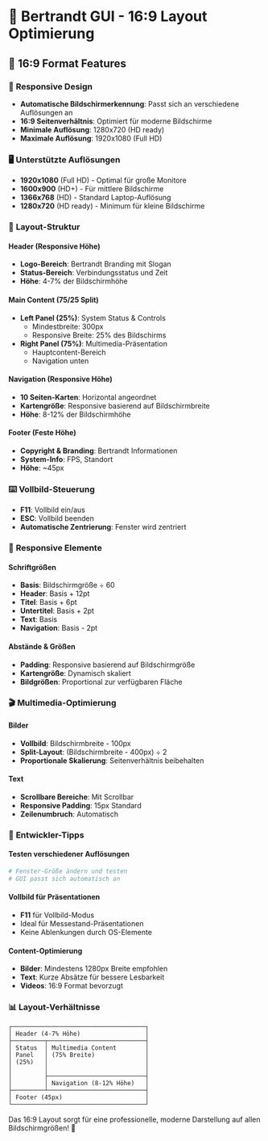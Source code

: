 # 📐 Bertrandt GUI - 16:9 Layout Optimierung

## 🎯 16:9 Format Features

### 📱 **Responsive Design**
- **Automatische Bildschirmerkennung**: Passt sich an verschiedene Auflösungen an
- **16:9 Seitenverhältnis**: Optimiert für moderne Bildschirme
- **Minimale Auflösung**: 1280x720 (HD ready)
- **Maximale Auflösung**: 1920x1080 (Full HD)

### 🖥️ **Unterstützte Auflösungen**
- **1920x1080** (Full HD) - Optimal für große Monitore
- **1600x900** (HD+) - Für mittlere Bildschirme
- **1366x768** (HD) - Standard Laptop-Auflösung
- **1280x720** (HD ready) - Minimum für kleine Bildschirme

### 🎨 **Layout-Struktur**

#### **Header (Responsive Höhe)**
- **Logo-Bereich**: Bertrandt Branding mit Slogan
- **Status-Bereich**: Verbindungsstatus und Zeit
- **Höhe**: 4-7% der Bildschirmhöhe

#### **Main Content (75/25 Split)**
- **Left Panel (25%)**: System Status & Controls
  - Mindestbreite: 300px
  - Responsive Breite: 25% des Bildschirms
- **Right Panel (75%)**: Multimedia-Präsentation
  - Hauptcontent-Bereich
  - Navigation unten

#### **Navigation (Responsive Höhe)**
- **10 Seiten-Karten**: Horizontal angeordnet
- **Kartengröße**: Responsive basierend auf Bildschirmbreite
- **Höhe**: 8-12% der Bildschirmhöhe

#### **Footer (Feste Höhe)**
- **Copyright & Branding**: Bertrandt Informationen
- **System-Info**: FPS, Standort
- **Höhe**: ~45px

### ⌨️ **Vollbild-Steuerung**
- **F11**: Vollbild ein/aus
- **ESC**: Vollbild beenden
- **Automatische Zentrierung**: Fenster wird zentriert

### 📏 **Responsive Elemente**

#### **Schriftgrößen**
- **Basis**: Bildschirmgröße ÷ 60
- **Header**: Basis + 12pt
- **Titel**: Basis + 6pt
- **Untertitel**: Basis + 2pt
- **Text**: Basis
- **Navigation**: Basis - 2pt

#### **Abstände & Größen**
- **Padding**: Responsive basierend auf Bildschirmgröße
- **Kartengröße**: Dynamisch skaliert
- **Bildgrößen**: Proportional zur verfügbaren Fläche

### 🎬 **Multimedia-Optimierung**

#### **Bilder**
- **Vollbild**: Bildschirmbreite - 100px
- **Split-Layout**: (Bildschirmbreite - 400px) ÷ 2
- **Proportionale Skalierung**: Seitenverhältnis beibehalten

#### **Text**
- **Scrollbare Bereiche**: Mit Scrollbar
- **Responsive Padding**: 15px Standard
- **Zeilenumbruch**: Automatisch

### 🔧 **Entwickler-Tipps**

#### **Testen verschiedener Auflösungen**
```bash
# Fenster-Größe ändern und testen
# GUI passt sich automatisch an
```

#### **Vollbild für Präsentationen**
- **F11** für Vollbild-Modus
- Ideal für Messestand-Präsentationen
- Keine Ablenkungen durch OS-Elemente

#### **Content-Optimierung**
- **Bilder**: Mindestens 1280px Breite empfohlen
- **Text**: Kurze Absätze für bessere Lesbarkeit
- **Videos**: 16:9 Format bevorzugt

### 📊 **Layout-Verhältnisse**
```
┌─────────────────────────────────────┐
│ Header (4-7% Höhe)                  │
├─────────┬───────────────────────────┤
│ Status  │ Multimedia Content        │
│ Panel   │ (75% Breite)              │
│ (25%)   │                           │
│         │                           │
│         ├───────────────────────────┤
│         │ Navigation (8-12% Höhe)   │
├─────────┴───────────────────────────┤
│ Footer (45px)                       │
└─────────────────────────────────────┘
```

Das 16:9 Layout sorgt für eine professionelle, moderne Darstellung auf allen Bildschirmgrößen! 🚀